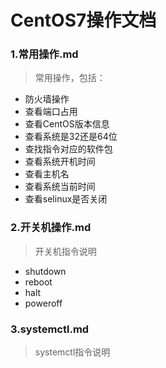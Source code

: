 # CentOS7操作文档

### 1.常用操作.md
> 常用操作，包括：
- 防火墙操作
- 查看端口占用
- 查看CentOS版本信息
- 查看系统是32还是64位
- 查找指令对应的软件包
- 查看系统开机时间
- 查看主机名
- 查看系统当前时间
- 查看selinux是否关闭


### 2.开关机操作.md
> 开关机指令说明
- shutdown
- reboot
- halt
- poweroff

### 3.systemctl.md
> systemctl指令说明
